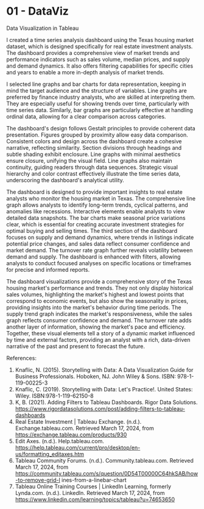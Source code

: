 # 01 - DataViz
Data Visualization in Tableau 

I created a time series analysis dashboard using the Texas housing market dataset, which
is designed specifically for real estate investment analysts. The dashboard
provides a comprehensive view of market trends and performance indicators such as sales
volume, median prices, and supply and demand dynamics. It also offers filtering capabilities for
specific cities and years to enable a more in-depth analysis of market trends.

I selected line graphs and bar charts for data representation, keeping in mind the target
audience and the structure of variables. Line graphs are preferred by finance industry analysts,
who are skilled at interpreting them. They are especially useful for showing trends over time,
particularly with time series data. Similarly, bar graphs are particularly effective at handling
ordinal data, allowing for a clear comparison across categories.

The dashboard's design follows Gestalt principles to provide coherent data presentation.
Figures grouped by proximity allow easy data comparison. Consistent colors and design across
the dashboard create a cohesive narrative, reflecting similarity. Section divisions through
headings and subtle shading exhibit enclosure. Line graphs with minimal aesthetics ensure
closure, unifying the visual field. Line graphs also maintain continuity, guiding readers through
data sequences. Strategic visual hierarchy and color contrast effectively illustrate the time series
data, underscoring the dashboard's analytical utility.

The dashboard is designed to provide important insights to real estate analysts who
monitor the housing market in Texas. The comprehensive line graph allows analysts to identify
long-term trends, cyclical patterns, and anomalies like recessions. Interactive elements enable
analysts to view detailed data snapshots. The bar charts make seasonal price variations clear,
which is essential for creating accurate investment strategies for optimal buying and selling
times. The third section of the dashboard focuses on supply and demand dynamics, where trends
in listings indicate potential price changes, and sales data reflect consumer confidence and
market demand. The turnover rate graph further reveals volatility between demand and supply.
The dashboard is enhanced with filters, allowing analysts to conduct focused analyses on specific
locations or timeframes for precise and informed reports.

The dashboard visualizations provide a comprehensive story of the Texas housing
market's performance and trends. They not only display historical sales volumes, highlighting the
market's highest and lowest points that correspond to economic events, but also show the
seasonality in prices, providing insights into the market's behavior during time periods. The
supply trend graph indicates the market's responsiveness, while the sales graph reflects consumer
confidence and demand. The turnover rate adds another layer of information, showing the
market's pace and efficiency. Together, these visual elements tell a story of a dynamic market
influenced by time and external factors, providing an analyst with a rich, data-driven narrative of
the past and present to forecast the future.

References:
1. Knaflic, N. (2015). Storytelling with Data: A Data Visualization Guide for Business
Professionals. Hoboken, NJ. John Wiley & Sons. ISBN: 978-1-119-00225-3
2. Knaflic, C. (2019). Storytelling with Data: Let's Practice!. United States: Wiley. ISBN:978-1-119-62150-8
3. K, B. (2021). Adding Filters to Tableau Dashboards. Rigor Data Solutions.
https://www.rigordatasolutions.com/post/adding-filters-to-tableau-dashboards
4. Real Estate Investment | Tableau Exchange. (n.d.). Exchange.tableau.com. Retrieved
March 17, 2024, from https://exchange.tableau.com/products/930
5. Edit Axes. (n.d.). Help.tableau.com.
https://help.tableau.com/current/pro/desktop/en-us/formatting_editaxes.htm
6. Tableau Community Forums. (n.d.). Community.tableau.com. Retrieved March 17, 2024,
from https://community.tableau.com/s/question/0D54T00000C64hkSAB/how-to-remove-grid-l
ines-from-a-linebar-chart
7. Tableau Online Training Courses | LinkedIn Learning, formerly Lynda.com. (n.d.).
LinkedIn. Retrieved March 17, 2024, from
https://www.linkedin.com/learning/topics/tableau?u=74653650
